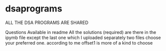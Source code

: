 # dsaprograms
ALL THE DSA PROGRAMS ARE SHARED

Questions Available in readme
All the solutions (required) are there in the ipymb file except the last one which I uploaded separately two files choose your preferred one.
according to me offset1 is more of a kind to  choose
